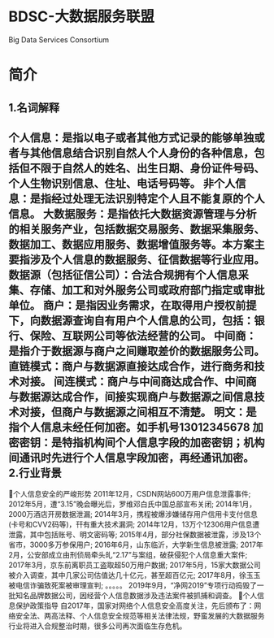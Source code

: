 # BDSC-大数据服务联盟
Big Data Services Consortium

简介
==
1.名词解释
--
个人信息：是指以电子或者其他方式记录的能够单独或者与其他信息结合识别自然人个人身份的各种信息，包括但不限于自然人的姓名、出生日期、身份证件号码、个人生物识别信息、住址、电话号码等。
非个人信息：是指经过处理无法识别特定个人且不能复原的个人信息。
大数据服务：是指依托大数据资源管理与分析的相关服务产业，包括数据交易服务、数据采集服务、数据加工、数据应用服务、数据增值服务等。本方案主要指涉及个人信息的数据服务、征信数据等行业应用。
数据源（包括征信公司）：合法合规拥有个人信息采集、存储、加工和对外服务公司或政府部门指定或审批单位。
商户：是指因业务需求，在取得用户授权前提下，向数据源查询自有用户个人信息的公司，包括：银行、保险、互联网公司等依法经营的公司。
中间商：是指介于数据源与商户之间赚取差价的数据服务公司。
直链模式：商户与数据源直接达成合作，进行商务和技术对接。
间连模式：商户与中间商达成合作、中间商与数据源达成合作，间接实现商户与数据源之间信息技术对接，但商户与数据源之间相互不清楚。
明文：是指个人信息未经任何加密。如手机号13012345678
加密密钥：是特指机构间个人信息字段的加密密钥；机构间通讯时先进行个人信息字段加密，再经通讯加密。
2.行业背景
--
个人信息安全的严峻形势
2011年12月，CSDN网站600万用户信息泄露事件; 
2012年5月，遭“3.15”晚会曝光后，罗维邓白氏中国总部宣布关闭; 
2014年1月，2000万酒店开房数据泄漏; 
2014年3月，携程被爆涉嫌储存用户信用卡支付信息(卡号和CVV2码等)，幵有重大技术漏洞; 
2014年12月，13万个12306用户信息遭泄露，其中包括账号、明文密码等; 
2015年4月，部分社保数据被泄露，涉及13个省市，3000多万参保用户; 
2016年6月，山东临沂，大学新生信息被泄露; 
2017年2月，公安部成立由刑侦局牵头癿“2.17”与案组，破获侵犯个人信息重大案件;
2017年3月，京东前离职员工盗取超50万用户数据; 
2017年5月，15家大数据公司被介入调查，其中几家公司估值达几十亿元，甚至超百亿元; 
2017年8月，徐玉玉被电信诈骗致死案被审理宣判; 。。。。。
2019年9月，“净网2019”专项行动捣毁了一批知名品牌数据公司，因经营个人信息数据涉及违法案件被抓捕和调查。
个人信息保护政策指导
自2017年，国家对网络个人信息安全高度关注，先后颁布了：网络安全法、两高法释、个人信息安全规范等相关法律法规，野蛮发展的大数据服务行业将进入合规整治时期，很多公司再次面临生存危机。
